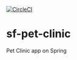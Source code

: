 [![CircleCI](https://circleci.com/gh/akmal2409/sf-pet-clinic.svg?style=svg)](https://circleci.com/gh/akmal2409/sf-pet-clinic)
# sf-pet-clinic

Pet Clinic app on Spring


